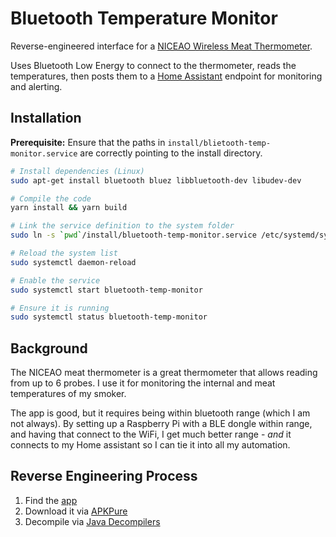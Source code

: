 # Bluetooth Temperature Monitor
Reverse-engineered interface for a [NICEAO Wireless Meat Thermometer](http://amzn.eu/d/1ZzsR2p).

Uses Bluetooth Low Energy to connect to the thermometer, reads the temperatures,
then posts them to a [Home Assistant](https://www.home-assistant.io) endpoint
for monitoring and alerting.

## Installation
**Prerequisite:** Ensure that the paths in `install/blietooth-temp-monitor.service` are correctly pointing to the install directory.
```sh
# Install dependencies (Linux)
sudo apt-get install bluetooth bluez libbluetooth-dev libudev-dev

# Compile the code
yarn install && yarn build

# Link the service definition to the system folder
sudo ln -s `pwd`/install/bluetooth-temp-monitor.service /etc/systemd/system/bluetooth-temp-monitor.service

# Reload the system list
sudo systemctl daemon-reload

# Enable the service
sudo systemctl start bluetooth-temp-monitor

# Ensure it is running
sudo systemctl status bluetooth-temp-monitor
```

## Background
The NICEAO meat thermometer is a great thermometer that allows reading from up to 6 probes.
I use it for monitoring the internal and meat temperatures of my smoker.

The app is good, but it requires being within bluetooth range (which I am not always).
By setting up a Raspberry Pi with a BLE dongle within range, and having that connect to the WiFi,
I get much better range - *and* it connects to my Home assistant so I can tie it into all my automation.

## Reverse Engineering Process
1. Find the [app](https://play.google.com/store/apps/details?id=qlnet.com.easybbq)
2. Download it via [APKPure](https://apkpure.com/easybbq/qlnet.com.easybbq)
2. Decompile via [Java Decompilers](http://www.javadecompilers.com/apk)

